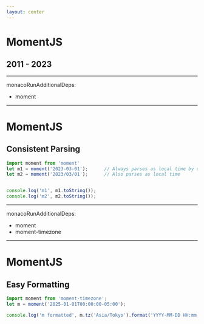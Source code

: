 ```yaml
---
layout: center
---
```


# MomentJS
## 2011 - 2023

---
monacoRunAdditionalDeps:
  - moment
---
# MomentJS
## Consistent Parsing

```ts {monaco-run}
import moment from 'moment'
let m1 = moment('2023-03-01');      // Always parses as local time by default
let m2 = moment('2023/03/01');      // Also parses as local time


console.log('m1', m1.toString());
console.log('m2', m2.toString());

```

---
monacoRunAdditionalDeps:
  - moment
  - moment-timezone
---
# MomentJS
## Easy Formatting

```ts {monaco-run}
import moment from 'moment-timezone';
let m = moment('2025-01-01T00:00:00-05:00');

console.log('m formatted', m.tz('Asia/Tokyo').format('YYYY-MM-DD HH:mm:ss')); // "2025-01-01 14:00:00"
```